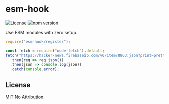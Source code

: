 # esm-hook

[![License](https://img.shields.io/badge/License-MIT_0-blue.svg)](https://opensource.org/licenses/MIT-0)
[![npm version](https://badge.fury.io/js/esm-hook.svg)](https://badge.fury.io/js/esm-hook)

Use ESM modules with zero setup.

```ts
require("esm-hook/register");

const fetch = require("node-fetch").default;
fetch("https://hacker-news.firebaseio.com/v0/item/8863.json?print=pretty")
  .then(req => req.json())
  .then(json => console.log(json))
  .catch(console.error);
```

## License

MIT No Attribution.
